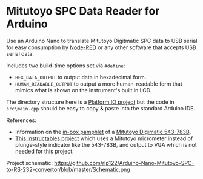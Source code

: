 # Mitutoyo SPC Data Reader for Arduino
Use an Arduino Nano to translate Mitutoyo Digitmatic SPC data to USB serial
for easy consumption by
[Node-RED](https://flows.nodered.org/node/node-red-node-serialport)
or any other software that accepts USB serial data.

Includes two build-time options set via `#define`:
* `HEX_DATA_OUTPUT` to output data in hexadecimal form.
* `HUMAN_READABLE_OUTPUT` to output a more human-readable form that mimics
what is shown on the instrument's built in LCD.

The directory structure here is a
[Platform.IO project](https://platformio.org/)
but the code in `src\main.cpp` should be easy to copy & paste into the standard
Arduino IDE.

References:
* Information on the 
[in-box pamphlet](https://twitter.com/Regorlas/status/1287870898398064640)
of a
[Mitutoyo Digimatic 543-783B](https://ecatalog.mitutoyo.com/ABSOLUTE-Digimatic-Indicator-ID-S-Series-543-with-Simple-Design-C1196.aspx).
* [This Instructables project](https://www.instructables.com/id/Interfacing-a-Digital-Micrometer-to-a-Microcontrol/)
which uses a Mitutoyo micrometer instead of plunge-style indicator like the
543-783B, and output to VGA which is not needed for this project.

Project schematic:
https://github.com/rlp122/Arduino-Nano-Mitutoyo-SPC-to-RS-232-convertor/blob/master/Schematic.png
